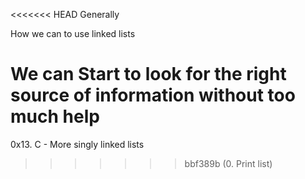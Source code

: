 <<<<<<< HEAD
Generally

How we can to use linked lists

We can Start to look for the right source of information without too much help
=======
0x13. C - More singly linked lists
>>>>>>> bbf389b (0. Print list)
